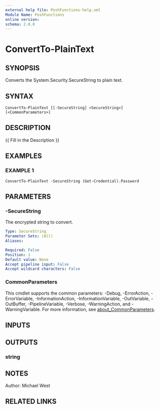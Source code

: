 ```yaml
---
external help file: PoshFunctions-help.xml
Module Name: PoshFunctions
online version:
schema: 2.0.0
---
```


# ConvertTo-PlainText

## SYNOPSIS
Converts the System.Security.SecureString to plain text.

## SYNTAX

```
ConvertTo-PlainText [[-SecureString] <SecureString>] [<CommonParameters>]
```

## DESCRIPTION
{{ Fill in the Description }}

## EXAMPLES

### EXAMPLE 1
```
ConvertTo-PlainText -SecureString (Get-Credential).Password
```

## PARAMETERS

### -SecureString
The encrypted string to convert.

```yaml
Type: SecureString
Parameter Sets: (All)
Aliases:

Required: False
Position: 1
Default value: None
Accept pipeline input: False
Accept wildcard characters: False
```

### CommonParameters
This cmdlet supports the common parameters: -Debug, -ErrorAction, -ErrorVariable, -InformationAction, -InformationVariable, -OutVariable, -OutBuffer, -PipelineVariable, -Verbose, -WarningAction, and -WarningVariable. For more information, see [about_CommonParameters](http://go.microsoft.com/fwlink/?LinkID=113216).

## INPUTS

## OUTPUTS

### string
## NOTES
Author:
Michael West

## RELATED LINKS
